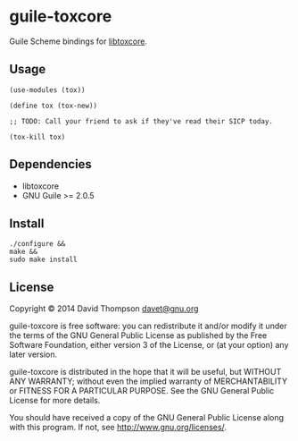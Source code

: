 guile-toxcore
=============

Guile Scheme bindings for [libtoxcore](https://github.com/irungentoo/toxcore).

Usage
-----

```
(use-modules (tox))

(define tox (tox-new))

;; TODO: Call your friend to ask if they've read their SICP today.

(tox-kill tox)
```

Dependencies
------------

* libtoxcore
* GNU Guile >= 2.0.5

Install
-------

```
./configure &&
make &&
sudo make install
```

License
-------

Copyright © 2014 David Thompson <davet@gnu.org>

guile-toxcore is free software: you can redistribute it and/or modify it under
the terms of the GNU General Public License as published by the Free Software
Foundation, either version 3 of the License, or (at your option) any later
version.

guile-toxcore is distributed in the hope that it will be useful, but WITHOUT
ANY WARRANTY; without even the implied warranty of MERCHANTABILITY or FITNESS
FOR A PARTICULAR PURPOSE.  See the GNU General Public License for more
details.

You should have received a copy of the GNU General Public License along with
this program.  If not, see <http://www.gnu.org/licenses/>.
